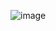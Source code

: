![image](https://user-images.githubusercontent.com/37501487/205367467-2bd24e3c-5ecb-4653-895a-8566679e5809.png)

